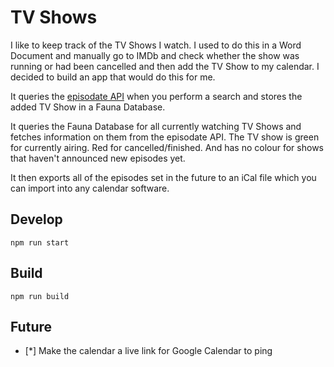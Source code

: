 # TV Shows

I like to keep track of the TV Shows I watch. I used to do this in a Word Document and manually go to IMDb and check whether the show was running or had been cancelled and then add the TV Show to my calendar. I decided to build an app that would do this for me.

It queries the [episodate API](https://www.episodate.com/api) when you perform a search and stores the added TV Show in a Fauna Database.

It queries the Fauna Database for all currently watching TV Shows and fetches information on them from the episodate API. The TV show is green for currently airing. Red for cancelled/finished. And has no colour for shows that haven't announced new episodes yet.

It then exports all of the episodes set in the future to an iCal file which you can import into any calendar software.

## Develop

``` npm run start ```

## Build

``` npm run build ```

## Future

- [*] Make the calendar a live link for Google Calendar to ping
